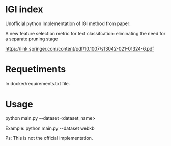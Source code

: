 # IGI index

Unofficial python Implementation of IGI method from paper: 

A new feature selection metric for text classifcation: eliminating the need for a separate pruning stage

https://link.springer.com/content/pdf/10.1007/s13042-021-01324-6.pdf

# Requetiments

In docker/requirements.txt file.

# Usage 

python main.py --dataset <dataset_name>

Example: python main.py --dataset webkb


Ps: This is not the official implementation. 
